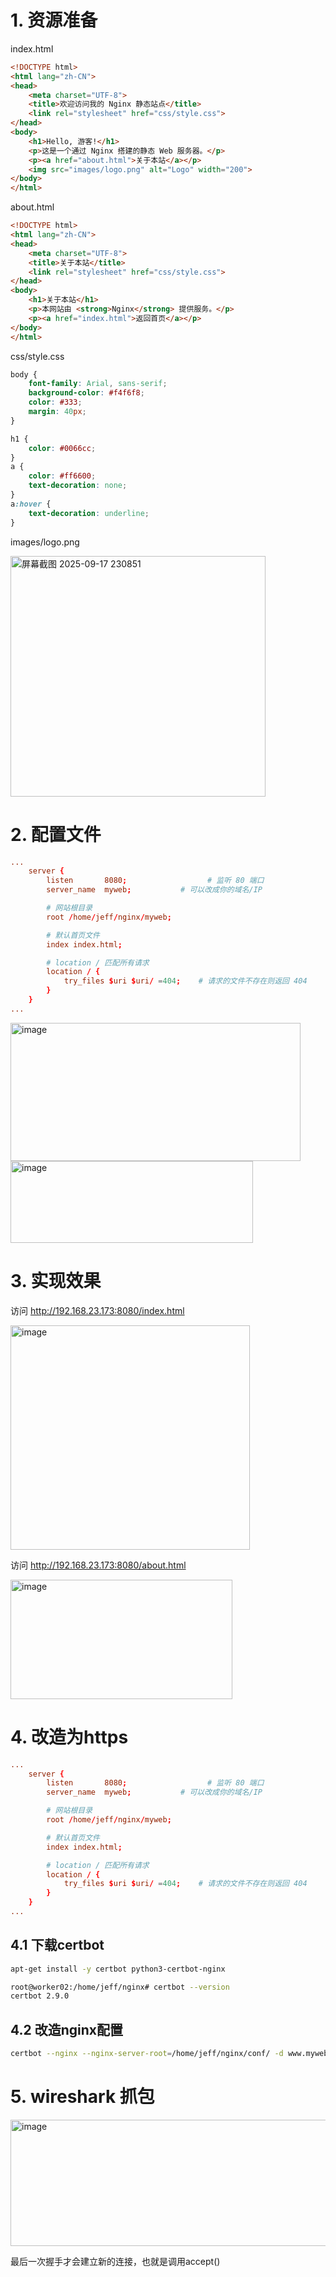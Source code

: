 # 1. 资源准备
index.html

```html
<!DOCTYPE html>
<html lang="zh-CN">
<head>
    <meta charset="UTF-8">
    <title>欢迎访问我的 Nginx 静态站点</title>
    <link rel="stylesheet" href="css/style.css">
</head>
<body>
    <h1>Hello, 游客!</h1>
    <p>这是一个通过 Nginx 搭建的静态 Web 服务器。</p>
    <p><a href="about.html">关于本站</a></p>
    <img src="images/logo.png" alt="Logo" width="200">
</body>
</html>

```

about.html

```html
<!DOCTYPE html>
<html lang="zh-CN">
<head>
    <meta charset="UTF-8">
    <title>关于本站</title>
    <link rel="stylesheet" href="css/style.css">
</head>
<body>
    <h1>关于本站</h1>
    <p>本网站由 <strong>Nginx</strong> 提供服务。</p>
    <p><a href="index.html">返回首页</a></p>
</body>
</html>

```
css/style.css

```css
body {
    font-family: Arial, sans-serif;
    background-color: #f4f6f8;
    color: #333;
    margin: 40px;
}

h1 {
    color: #0066cc;
}
a {
    color: #ff6600;
    text-decoration: none;
}
a:hover {
    text-decoration: underline;
}
```
images/logo.png

<img width="408" height="385" alt="屏幕截图 2025-09-17 230851" src="https://github.com/user-attachments/assets/c1608d43-65e9-42e0-bb94-b3fb1a6ef2ef" />

# 2. 配置文件
```conf
...
    server {
        listen       8080;                  # 监听 80 端口
        server_name  myweb;           # 可以改成你的域名/IP

        # 网站根目录
        root /home/jeff/nginx/myweb;

        # 默认首页文件
        index index.html;

        # location / 匹配所有请求
        location / {
            try_files $uri $uri/ =404;    # 请求的文件不存在则返回 404
        }
    }
...
```
<img width="464" height="221" alt="image" src="https://github.com/user-attachments/assets/6f193ce7-c31b-43cd-9130-4a4b17aec06a" />

<img width="388" height="131" alt="image" src="https://github.com/user-attachments/assets/734859db-5bcb-4013-8896-9b476f927e4e" />

# 3. 实现效果

访问 http://192.168.23.173:8080/index.html

<img width="383" height="359" alt="image" src="https://github.com/user-attachments/assets/99aefe43-80f8-4865-89d0-5d692b3b4cd7" />

访问 http://192.168.23.173:8080/about.html

<img width="355" height="191" alt="image" src="https://github.com/user-attachments/assets/908fdd79-d850-4172-a3e3-e7b86da61305" />


# 4. 改造为https

```conf
...
    server {
        listen       8080;                  # 监听 80 端口
        server_name  myweb;           # 可以改成你的域名/IP

        # 网站根目录
        root /home/jeff/nginx/myweb;

        # 默认首页文件
        index index.html;

        # location / 匹配所有请求
        location / {
            try_files $uri $uri/ =404;    # 请求的文件不存在则返回 404
        }
    }
...
```
## 4.1 下载certbot
```bash
apt-get install -y certbot python3-certbot-nginx
```

```bash
root@worker02:/home/jeff/nginx# certbot --version
certbot 2.9.0
```
## 4.2 改造nginx配置
```bash
certbot --nginx --nginx-server-root=/home/jeff/nginx/conf/ -d www.myweb.com
```

# 5. wireshark 抓包

<img width="976" height="202" alt="image" src="https://github.com/user-attachments/assets/0c0754e8-6be8-4e34-ae92-8b22dea42c90" />

最后一次握手才会建立新的连接，也就是调用accept()
